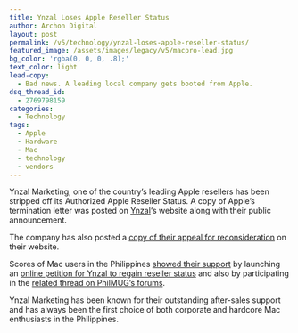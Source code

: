 ```yaml
---
title: Ynzal Loses Apple Reseller Status
author: Archon Digital
layout: post
permalink: /v5/technology/ynzal-loses-apple-reseller-status/
featured_image: /assets/images/legacy/v5/macpro-lead.jpg
bg_color: 'rgba(0, 0, 0, .8);'
text_color: light
lead-copy:
  - Bad news. A leading local company gets booted from Apple.
dsq_thread_id:
  - 2769798159
categories:
  - Technology
tags:
  - Apple
  - Hardware
  - Mac
  - technology
  - vendors
---
```

Ynzal Marketing, one of the country&#8217;s leading Apple resellers has been stripped off its Authorized Apple Reseller Status. A copy of Apple&#8217;s termination letter was posted on <a href="http://www.ynzal.com/" target="_blank">Ynzal</a>&#8216;s website along with their public announcement.<!--more-->

The company has also posted a <a href="http://www.ynzal.com/appeal1.html" target="_blank">copy of their appeal for reconsideration</a> on their website.

Scores of Mac users in the Philippines <a href="http://www.ynzal.com/support_ltrs1.html" target="_blank">showed their support</a> by launching an <a href="http://www.petitiononline.com/yn0001/petition.html" target="_blank">online petition for Ynzal to regain reseller status</a> and also by participating in the <a href="http://www.philmug.ph/forum/showthread.php?t=38639" target="_blank">related thread on PhilMUG&#8217;s forums</a>.

Ynzal Marketing has been known for their outstanding after-sales support and has always been the first choice of both corporate and hardcore Mac enthusiasts in the Philippines.